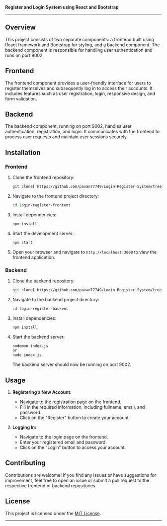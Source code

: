 **Register and Login System using React and Bootstrap**

---

## Overview

This project consists of two separate components: a frontend built using React framework and Bootstrap for styling, and a backend component. The backend component is responsible for handling user authentication and runs on port 9002.

## Frontend

The frontend component provides a user-friendly interface for users to register themselves and subsequently log in to access their accounts. It includes features such as user registration, login, responsive design, and form validation.

## Backend

The backend component, running on port 9002, handles user authentication, registration, and login. It communicates with the frontend to process user requests and maintain user sessions securely.

## Installation

### Frontend

1. Clone the frontend repository:

   ```bash
   git clone[ https://github.com/pavan77749/Login-Register-System/tree/main/login-register-frontent.git]
   ```

2. Navigate to the frontend project directory:

   ```bash
   cd login-register-frontent
   ```

3. Install dependencies:

   ```bash
   npm install
   ```

4. Start the development server:

   ```bash
   npm start
   ```

5. Open your browser and navigate to `http://localhost:3000` to view the frontend application.

### Backend

1. Clone the backend repository:

   ```bash
   git clone[ https://github.com/pavan77749/Login-Register-System/tree/main/login-register-backent.git]
   ```

2. Navigate to the backend project directory:

   ```bash
   cd login-register-backent
   ```

3. Install dependencies:

   ```bash
   npm install
   ```

4. Start the backend server:

   ```bash
   nodemon index.js
   or
   node index.js
   ```

   The backend server should now be running on port 9002.

## Usage

1. **Registering a New Account:**

   - Navigate to the registration page on the frontend.
   - Fill in the required information, including fullname, email, and password.
   - Click on the "Register" button to create your account.

2. **Logging In:**

   - Navigate to the login page on the frontend.
   - Enter your registered email and password.
   - Click on the "Login" button to access your account.



## Contributing

Contributions are welcome! If you find any issues or have suggestions for improvement, feel free to open an issue or submit a pull request to the respective frontend or backend repositories.

## License

This project is licensed under the [MIT License](LICENSE).

---
